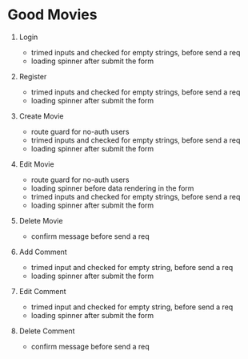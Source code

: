 # Good Movies
1. Login  
    * trimed inputs and checked for empty strings, before send a req  
    * loading spinner after submit the form

2. Register 
    * trimed inputs and checked for empty strings, before send a req
    * loading spinner after submit the form

3. Create Movie 
    * route guard for no-auth users
    * trimed inputs and checked for empty strings, before send a req
    * loading spinner after submit the form

4. Edit Movie 
    * route guard for no-auth users
    * loading spinner before data rendering in the form
    * trimed inputs and checked for empty strings, before send a req
    * loading spinner after submit the form

5. Delete Movie
    * confirm message before send a req

6. Add Comment
    * trimed input and checked for empty string, before send a req
    * loading spinner after submit the form

7. Edit Comment
    * trimed input and checked for empty string, before send a req
    * loading spinner after submit the form

8. Delete Comment
    * confirm message before send a req